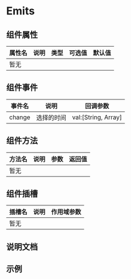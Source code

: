 # Emits

<div class="compo-top"></div>


## 组件属性

<table class="compo-talbe-body">
  <thead>
    <tr class="compo-talbe-top">
      <th>属性名</th>
      <th>说明</th>
      <th>类型</th>
      <th>可选值</th>
      <th>默认值</th>
    </tr>
  </thead>
  <tbody>
    <tr class="compo-talbe-zw">
      <td colspan="5">暂无</td>
    </tr>
  </tbody>
</table>


## 组件事件

<table class="compo-talbe-body">
  <thead>
    <tr class="compo-talbe-top">
      <th>事件名</th>
      <th>说明</th>
      <th>回调参数</th>
    </tr>
  </thead>
  <tbody>
    <tr class="compo-talbe-li">
      <td>change</td>
      <td>选择的时间</td>
      <td>val:[String, Array]</td>
    </tr>
  </tbody>
</table>


## 组件方法

<table class="compo-talbe-body">
  <thead>
    <tr class="compo-talbe-top">
      <th>方法名</th>
      <th>说明</th>
      <th>参数</th>
      <th>返回值</th>
    </tr>
  </thead>
  <tbody>
    <tr class="compo-talbe-zw">
      <td colspan="5">暂无</td>
    </tr>
  </tbody>
</table>


## 组件插槽

<table class="compo-talbe-body">
  <thead>
    <tr class="compo-talbe-top">
      <th>插槽名</th>
      <th>说明</th>
      <th>作用域参数</th>
    </tr>
  </thead>
  <tbody>
    <tr class="compo-talbe-zw">
      <td colspan="5">暂无</td>
    </tr>
  </tbody>
</table>


## 说明文档

## 示例